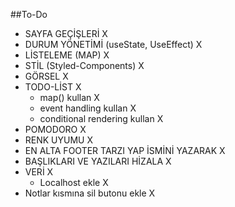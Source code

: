 ##To-Do

- SAYFA GEÇİŞLERİ X
- DURUM YÖNETİMİ (useState, UseEffect) X
- LİSTELEME (MAP) X
- STİL (Styled-Components) X
- GÖRSEL X
- TODO-LİST X
  - map() kullan X
  - event handling kullan X
  - conditional rendering kullan X
- POMODORO X
- RENK UYUMU X
- EN ALTA FOOTER TARZI YAP İSMİNİ YAZARAK X
- BAŞLIKLARI VE YAZILARI HİZALA X
- VERİ X
  - Localhost ekle X
- Notlar kısmına sil butonu ekle X
